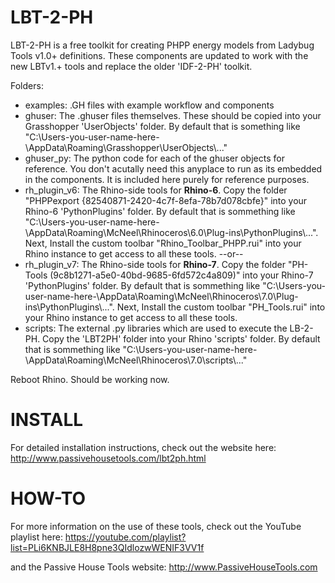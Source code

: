 # LBT-2-PH
LBT-2-PH is a free toolkit for creating PHPP energy models from Ladybug Tools v1.0+ definitions. These components are updated to work with the new LBTv1.+ tools and replace the older 'IDF-2-PH' toolkit.

Folders:
* examples: .GH files with example workflow and components
* ghuser: The .ghuser files themselves. These should be copied into your Grasshopper 'UserObjects' folder. By default that is something like "C:\Users\-you-user-name-here-\AppData\Roaming\Grasshopper\UserObjects\\..."
* ghuser_py: The python code for each of the ghuser objects for reference. You don't acutally need this anyplace to run as its embedded in the components. It is included here purely for reference purposes.
* rh_plugin_v6: The Rhino-side tools for **Rhino-6**. Copy the folder "PHPPexport {82540871-2420-4c7f-8efa-78b7d078cbfe}" into your Rhino-6 'PythonPlugins' folder. By default that is sommething like "C:\Users\-you-user-name-here-\AppData\Roaming\McNeel\Rhinoceros\6.0\Plug-ins\PythonPlugins\\...".
Next, Install the custom toolbar "Rhino_Toolbar_PHPP.rui" into your Rhino instance to get access to all these tools.
--or--
* rh_plugin_v7:  The Rhino-side tools for **Rhino-7**. Copy the folder "PH-Tools (9c8b1271-a5e0-40bd-9685-6fd572c4a809)" into your Rhino-7 'PythonPlugins' folder. By default that is sommething like "C:\Users\-you-user-name-here-\AppData\Roaming\McNeel\Rhinoceros\7.0\Plug-ins\PythonPlugins\\...".
Next, Install the custom toolbar "PH_Tools.rui" into your Rhino instance to get access to all these tools.
* scripts: The external .py libraries which are used to execute the LB-2-PH. Copy the 'LBT2PH' folder into your Rhino 'scripts' folder. By default that is sommething like "C:\Users\-you-user-name-here-\AppData\Roaming\McNeel\Rhinoceros\7.0\scripts\\..."

Reboot Rhino. Should be working now.

# INSTALL
For detailed installation instructions, check out the website here: http://www.passivehousetools.com/lbt2ph.html

# HOW-TO
For more information on the use of these tools, check out the YouTube playlist here:
https://youtube.com/playlist?list=PLi6KNBJLE8H8pne3QIdlozwWENIF3VV1f

and the Passive House Tools website:
http://www.PassiveHouseTools.com
